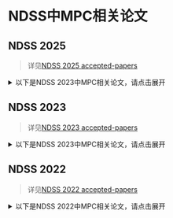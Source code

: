 # NDSS中MPC相关论文

## NDSS 2025

> 详见[NDSS 2025 accepted-papers](https://www.ndss-symposium.org/ndss2025/accepted-papers/)

<details>
<summary>以下是NDSS 2023中MPC相关论文，请点击展开</summary>
  
+ ***[ZYH+25]Secure Transformer Inference Made Non-interactive***
  + 基于同态加密的非交互Transformer推理
  + 论文链接见[NDSS 2025](https://www.ndss-symposium.org/ndss-paper/secure-transformer-inference-made-non-interactive/)
+ ***BumbleBee: Secure Two-party Inference Framework for Large Transformers***
  + 基于半诚实安全两方计算的Transformer推理
  + 论文链接见[NDSS 2025](https://www.ndss-symposium.org/ndss-paper/bumblebee-secure-two-party-inference-framework-for-large-transformers/)
+ ***Distributed Function Secret Sharing and Applications***
  + 高效地实现了函数秘密共享的离线阶段，并基于此实现了许多基础模块
  + 论文链接见[NDSS 2025](https://www.ndss-symposium.org/ndss-paper/distributed-function-secret-sharing-and-applications/)
+ ***A New PPML Paradigm for Quantized Models***
  + 基于私有查找表评估的半诚实两方量化神经网络推理
  + 论文链接见[NDSS 2025](https://www.ndss-symposium.org/ndss-paper/a-new-ppml-paradigm-for-quantized-models/)
+ ***Siniel: Distributed Privacy-Preserving zkSNARK***
  + 分布式隐私保护zkSNARK
  + 论文链接见[NDSS 2025](https://www.ndss-symposium.org/ndss-paper/siniel-distributed-privacy-preserving-zksnark/)

</details>

## NDSS 2023

> 详见[NDSS 2023 accepted-papers](https://www.ndss-symposium.org/ndss2023/accepted-papers/)

<details>
<summary>以下是NDSS 2023中MPC相关论文，请点击展开</summary>

+ ***[KBM23]Faster Secure Comparisons with Offline Phase for Efficient Private Set Intersection***
  + 在隐私集合求交（PSI）协议中，Alice和Bob计算他们各自集合的交集，而不公开任何不在交集中的元素。PSI协议在文献中得到了广泛的研究，并在工业中得到了部署。随着最先进的协议实现最佳渐近复杂度，性能改进很少，只能提高复杂度常数。在本文中，我们提出了一种新的私有的、非常有效的比较协议，该协议导致了具有低常数的PSI协议。我们的比较协议的一个有用特性是，它可以分为在线和离线阶段。所有昂贵的加密操作都是在离线阶段执行的，而在线阶段每次比较只执行四个快速字段操作。这导致了令人难以置信的快速在线阶段，我们的评估表明，它优于相关工作，包括KKRT（CCS’16）、VOLE-PSI（EuroCrypt’21）和OKVS（Crypto’21）。我们还评估了使用不同信任假设实现离线阶段的标准方法：加密、硬件和第三方（“经销商模型”）。
  + 论文链接见[NDSS 2023](https://www.ndss-symposium.org/ndss-paper/faster-secure-comparisons-with-offline-phase-for-efficient-private-set-intersection/), [arxiv](https://arxiv.org/abs/2209.13913)
+ ***[DWL+23]Fusion: Efficient and Secure Inference Resilient to Malicious Servers***
  + 基于Mix-and-Check技术实现的恶意安全两方计算学习推理，能够抵御恶意服务器
  + 论文链接见[NDSS 2023](https://www.ndss-symposium.org/ndss-paper/fusion-efficient-and-secure-inference-resilient-to-malicious-servers/), [arxiv](https://arxiv.org/abs/2205.03040)
</details>

## NDSS 2022

> 详见[NDSS 2022 accepted-papers](https://www.ndss-symposium.org/ndss2022/accepted-papers/)

<details>
<summary>以下是NDSS 2022中MPC相关论文，请点击展开</summary>

+ [Binary Search in Secure Computation](https://eprint.iacr.org/2021/1049.pdf)
  + 作者&机构：Marina Blanton and Chen Yuan (University at Buffalo (SUNY))
  + 主要内容：安全二分查找算法
+ [hbACSS: How to Robustly Share Many Secrets](https://eprint.iacr.org/2021/159.pdf)
  + 作者&机构：Thomas Yurek and Licheng Luo (University of Illinois at Urbana-Champaign); Jaiden Fairoze (University of California, Berkeley); Aniket Kate (Purdue University); Andrew Miller (University of Illinois at Urbana-Champaign)
  + 主要内容：利用可认证(鲁棒)秘密共享实现秘密分发
+ [Tetrad: Actively Secure 4PC for Secure Training and Inference](https://arxiv.org/abs/2106.02850)
  + 作者&机构：Nishat Koti and Arpita Patra (IISc Bangalore); Rahul Rachuri (Aarhus University, Denmark); Ajith Suresh (IISc, Bangalore)
  + 主要内容：基于恶意安全四方计算的隐私机器学习训练和推理
+ [To Trust or Not to Trust: Hybrid Multi-party Computation with Trusted Execution Environment](https://www.ndss-symposium.org/wp-content/uploads/2022-173-paper.pdf)
  + 作者&机构：Pengfei Wu and Ee-Chien Chang (School of Computing, National University of Singapore); Jianting Ning (Fujian Normal University); Hongbin Wang and Jiamin Shen (School of Computing, National University of Singapore)
  + 主要内容：结合可信执行环境和安全多方计算

</details>

